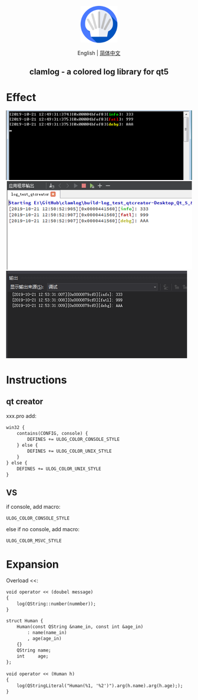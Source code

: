<p align="center"><img width="100" src="./show/clam.png"></p>

<div align="center">English | <a href="https://github.com/umatobu/clamlog/blob/master/README.zh_CN.md">简体中文</a></div>

<h2 align="center">clamlog - a colored log library for qt5</h2>



# Effect

![clamlog](./show/show1.png)
![clamlog](./show/show2.png)
![clamlog](./show/show3.png)

# Instructions

## qt creator

xxx.pro add:

```
win32 {
    contains(CONFIG, console) {
        DEFINES += ULOG_COLOR_CONSOLE_STYLE
    } else {
        DEFINES += ULOG_COLOR_UNIX_STYLE
    }
} else {
    DEFINES += ULOG_COLOR_UNIX_STYLE
}
```

## VS

if console, add macro:

```
ULOG_COLOR_CONSOLE_STYLE
```

else if no console, add macro:

```
ULOG_COLOR_MSVC_STYLE
```

# Expansion

Overload <<:

```
void operator << (doubel message)
{
    log(QString::number(nummber));
}
```

```
struct Human {
    Human(const QString &name_in, const int &age_in)
        : name(name_in)
        , age(age_in)
    {}
    QString name;
    int     age;
};

void operator << (Human h)
{
    log(QStringLiteral("Human(%1, '%2')").arg(h.name).arg(h.age););
}
```


